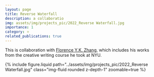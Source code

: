 ```yaml
---
layout: page
title: Reverse Waterfall
description: a collaboratio
img: assets/img/projects_pic/2022_Reverse Waterfall.jpg
importance: 1
category: ⭐️
related_publications: true
---
```


 This is collaboration with <a href="flrncykz.github.io">Florence Y.K. Zhang</a>, which includes his works from the creative writing course he took at NYU.

  <div>
  {% include figure.liquid path="../assets/img/projects_pic/2022_Reverse Waterfall.jpg" class="img-fluid rounded z-depth-1" zoomable=true %}
</div>